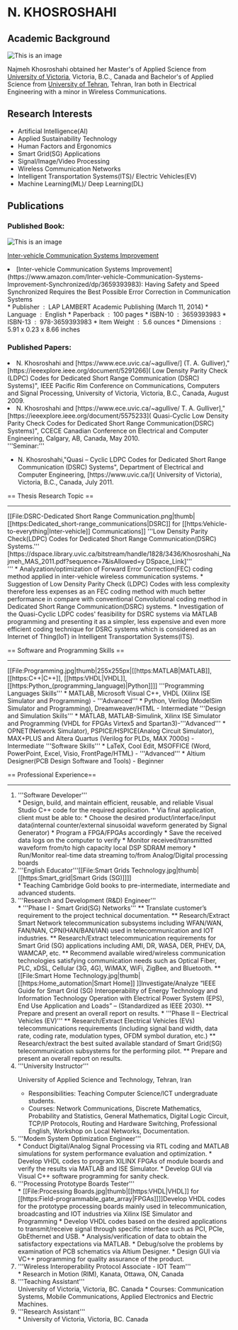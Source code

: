 # N. KHOSROSHAHI
## Academic Background

![This is an image](https://github.com/nkhosros/N.-Khosroshahi/blob/main/300px-Najmeh.jpg?raw=true)

Najmeh Khosroshahi obtained her Master's of Applied Science from [University of Victoria]([https://www.uvic.ca/), Victoria, B.C., Canada and Bachelor's of Applied Science from [University of Tehran](https://ut.ac.ir/en), Tehran, Iran both in Electrical Engineering with a minor in Wireless Communications.

## Research Interests
* Artificial Intelligence(AI)
* Applied Sustainability Technology
* Human Factors and Ergonomics
* Smart Grid(SG) Applications
* Signal/Image/Video Processing
* Wireless Communication Networks
* Intelligent Transportation Systems(ITS)/ Electric Vehicles(EV)
* Machine Learning(ML)/ Deep Learning(DL)

## Publications

### Published Book: <br><ul>
![This is an image](https://github.com/nkhosros/N.-Khosroshahi/blob/main/300px-Najmeh.jpg?raw=true)
  
  [Inter-vehicle Communication Systems Improvement](https://www.amazon.com/Inter-vehicle-Communication-Systems-Improvement-Synchronized/dp/3659393983)

<li> [Inter-vehicle Communication Systems Improvement](https://www.amazon.com/Inter-vehicle-Communication-Systems-Improvement-Synchronized/dp/3659393983): Having Safety and Speed Synchronized Requires the Best Possible Error Correction in Communication Systems </li>
* Publisher ‏ : ‎ LAP LAMBERT Academic Publishing (March 11, 2014)
* Language ‏ : ‎ English
* Paperback ‏ : ‎ 100 pages
* ISBN-10 ‏ : ‎ 3659393983
* ISBN-13 ‏ : ‎ 978-3659393983
* Item Weight ‏ : ‎ 5.6 ounces
* Dimensions ‏ : ‎ 5.91 x 0.23 x 8.66 inches</ul>

### Published Papers: <ul>
<li> N. Khosroshahi and [https://www.ece.uvic.ca/~agullive/] (T. A. Gulliver),"[https://ieeexplore.ieee.org/document/5291266]( Low Density Parity Check (LDPC) Codes for Dedicated Short Range Communication (DSRC) Systems)", IEEE Pacific Rim Conference on Communications, Computers and Signal Processing, University of Victoria, Victoria, B.C., Canada, August 2009.</li>
<li> N. Khosroshahi and [https://www.ece.uvic.ca/~agullive/ T. A. Gulliver],"[https://ieeexplore.ieee.org/document/5575233]( Quasi-Cyclic Low Density Parity Check Codes for Dedicated Short Range Communication(DSRC) Systems)", CCECE Canadian Conference on Electrical and Computer Engineering, Calgary, AB, Canada, May 2010.</li>
</ul>'''Seminar:'''<ul>
<li> N. Khosroshahi,"Quasi – Cyclic LDPC Codes for Dedicated Short Range Communication (DSRC) Systems", Department of Electrical and Computer Engineering, [https://www.uvic.ca/]( University of Victoria), Victoria, B.C., Canada, July 2011.</li>
</ul>

== Thesis Research Topic ==
<hr>
[[File:DSRC-Dedicated Short Range Communication.png|thumb|[[https:Dedicated_short-range_communications|DSRC]] for [[https:Vehicle-to-everything|Inter-vehicle]] Communications]]
'''Low Density Parity Check(LDPC) Codes for Dedicated Short Range Communication(DSRC) Systems.''' [https://dspace.library.uvic.ca/bitstream/handle/1828/3436/Khosroshahi_Najmeh_MAS_2011.pdf?sequence=7&isAllowed=y DSpace_Link]'''<br>'''
* Analyzation/optimization of Forward Error Correction(FEC) coding method applied in inter-vehicle wireless communication systems.
* Suggestion of Low Density Parity Check (LDPC) Codes with less complexity therefore less expenses as an FEC coding method with much better performance in compare with conventional Convolutional coding method in Dedicated Short Range Communication(DSRC) systems.
* Investigation of the Quasi-Cyclic LDPC codes' feasibility for DSRC systems via MATLAB programming and presenting it as a simpler, less expensive and even more efficient coding technique for DSRC systems which is considered as an Internet of Thing(IoT) in Intelligent Transportation Systems(ITS).

== Software and Programming Skills ==
<hr>
[[File:Programming.jpg|thumb|255x255px|[[https:MATLAB|MATLAB]], [[https:C++|C++]], [[https:VHDL|VHDL]], [[https:Python_(programming_language)|Python]]]]
'''Programming Languages Skills'''
* MATLAB, Microsoft Visual C++, VHDL (Xilinx ISE Simulator and Programming) - '''Advanced'''
* Python, Verilog (ModelSim Simulator and Programming), Dreamweaver/HTML - Intermediate
'''Design and Simulation Skills'''
* MATLAB, MATLAB-Simulink, Xilinx ISE Simulator and Programming (VHDL for FPGAs Virtex5 and Spartan3)-'''Advanced'''
* OPNET(Network Simulator), PSPICE/HSPICE(Analog Circuit Simulator), MAX+PLUS and Altera Quartus (Verilog for PLDs, MAX 7000s) - Intermediate
'''Software Skills'''
* LaTeX, Cool Edit, MSOFFICE (Word, PowerPoint, Excel, Visio, FrontPage/HTML) - '''Advanced'''
* Altium Designer(PCB Design Software and Tools) - Beginner

== Professional Experience==
<hr>
<ol>
<li>'''Software Developer'''</li> 
* Design, build, and maintain efficient, reusable, and reliable Visual Studio C++ code for the required application.
* Via final application, client must be able to:
* Choose the desired product/interface/input data(internal counter/external sinusoidal waveform generated by Signal Generator)
* Program a FPGA/FPGAs accordingly
* Save the received data logs on the computer to verify
* Monitor received/transmitted waveform from/to high capacity local DSP SDRAM memory
* Run/Monitor real-time data streaming to/from Analog/Digital processing boards
<li> '''English Educator'''[[File:Smart Grids Technology.jpg|thumb|[[https:Smart_grid|Smart Grids (SG)]]]]</li>
* Teaching Cambridge Gold books to pre-intermediate, intermediate and advanced students.
<li> '''Research and Development (R&D) Engineer''' </li>
* '''Phase I - Smart Grid(SG) Networks'''
** Translate customer’s requirement to the project technical documentation.
** Research/Extract Smart Network telecommunication subsystems including WFAN/WAN, FAN/NAN, CPN(HAN/BAN/IAN) used in telecommunication and IOT industries.
** Research/Extract telecommunication requirements for Smart Grid (SG) applications including AMI, DR, WASA, DER, PHEV, DA, WAMCAP, etc.
** Recommend available wired/wireless communication technologies satisfying communication needs such as Optical Fiber, PLC, xDSL, Cellular (3G, 4G), WiMAX, WiFi, ZigBee, and Bluetooth.
** [[File:Smart Home Technology.jpg|thumb|[[https:Home_automation|Smart Home]] ]]Investigate/Analyze “IEEE Guide for Smart Grid (SG) Interoperability of Energy Technology and Information Technology Operation with Electrical Power System (EPS), End Use Application and Loads” – (Standardized as IEEE 2030).
** Prepare and present an overall report on results.
* '''Phase II –  Electrical Vehicles (EV)'''
** Research/Extract Electrical Vehicles (EVs) telecommunications requirements (including signal band width, data rate, coding rate, modulation types, OFDM symbol duration, etc.)
** Research/extract the best suited available standard of Smart Grid(SG) telecommunication subsystems for the performing pilot.
** Prepare and present an overall report on results.
<li> '''University Instructor''' </li>

University of Applied Science and Technology, Tehran, Iran
* Responsibilities: Teaching Computer Science/ICT undergraduate students.
* Courses: Network Communications, Discrete Mathematics, Probability and Statistics, General Mathematics, Digital Logic Circuit, TCP/IP Protocols, Routing and Hardware Switching, Professional English, Workshop on Local Networks, Documentation.
<li> '''Modem System Optimization Engineer''' </li>
* Conduct Digital/Analog Signal Processing via RTL coding and MATLAB simulations for system performance evaluation and optimization.
* Develop VHDL codes to program XILINX FPGAs of module boards and verify the results via MATLAB and ISE Simulator.
* Develop GUI via Visual C++ software programming for sanity check.
<li> '''Processing Prototype Boards Tester'''  </li>
* [[File:Processing Boards.jpg|thumb|[[https:VHDL|VHDL]] for [[https:Field-programmable_gate_array|FPGAs]]]]Develop VHDL codes for the prototype processing boards mainly used in telecommunication, broadcasting and IOT industries via Xilinx ISE Simulator and Programming
* Develop VHDL codes based on the desired applications to transmit/receive signal through specific interface such as PCI, PCIe, GbEthernet and USB.
* Analysis/verification of data to obtain the satisfactory expectations via MATLAB.
* Debug/solve the problems by examination of PCB schematics via Altium Designer.
* Design GUI via VC++ programming for quality assurance of the product.
<li> '''Wireless Interoperability Protocol Associate - IOT Team''' </li>
* Research in Motion (RIM), Kanata, Ottawa, ON, Canada 
<li> '''Teaching Assistant''' </li>
University of Victoria, Victoria, BC. Canada
* Courses: Communication Systems, Mobile Communications, Applied Electronics and Electric Machines.
<li> '''Research Assistant''' </li>
* University of Victoria, Victoria, BC. Canada
</ol>

